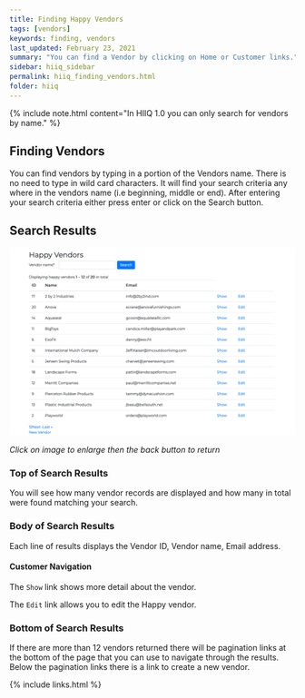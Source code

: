 ```yaml
---
title: Finding Happy Vendors
tags: [vendors]
keywords: finding, vendors
last_updated: February 23, 2021
summary: "You can find a Vendor by clicking on Home or Customer links."
sidebar: hiiq_sidebar
permalink: hiiq_finding_vendors.html
folder: hiiq
---
```


{% include note.html content="In HIIQ 1.0 you can only search for vendors by name." %}

## Finding Vendors
You can find vendors by typing in a portion of the Vendors name. There is no need to type in wild card characters. It will find your search criteria any where in the vendors name (i.e beginning, middle or end). After entering your search criteria either press enter or click on the Search button.

## Search Results 
<a rel="noopener" href="images/vendor_find_results.png"><img src="images/vendor_find_results.png" class="img-responsive img-hover"></a>

*Click on image to enlarge then the back button to return*

### Top of Search Results

You will see how many vendor records are displayed and how many in total were found matching your search.

### Body of Search Results

Each line of results displays the Vendor ID, Vendor name, Email address.

#### Customer Navigation

The `Show` link shows more detail about the vendor.

The `Edit` link allows you to edit the Happy vendor. 


### Bottom of Search Results

If there are more than 12 vendors returned there will be pagination links at the bottom of the page that you can use to navigate through the results. Below the pagination links there is a link to create a new vendor.

{% include links.html %}
